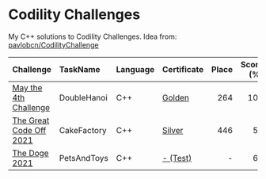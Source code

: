 # Codility Challenges
My C++ solutions to Codility Challenges. Idea from: [pavlobcn/CodilityChallenge](https://github.com/pavlobcn/CodilityChallenge)

| Challenge | TaskName | Language | Certificate | Place | Score (%) | Sources |
| :-- | :-- | :-- | :-- | --:| --: | :-- | 
| [May the 4th Challenge](https://app.codility.com/programmers/challenges/may_the_4th_2021/) | DoubleHanoi | C++ | [Golden](https://app.codility.com/cert/view/cert6ZC6PK-5P2TPAJMY87U8CNK/) | 264 | 100 | [/2021/MayThe4thChallenge](/2021/MayThe4thChallenge) |
| [The Great Code Off 2021](https://app.codility.com/programmers/challenges/great_code_off2021/) | CakeFactory | C++ | [Silver](https://app.codility.com/cert/view/certZ6TM4K-9WS9JCS956FXCFMN/) | 446 | 53 | [/2021/TheGreatCodeOff2021](/2021/TheGreatCodeOff2021) |
| [The Doge 2021](https://app.codility.com/programmers/challenges/doge2021/) | PetsAndToys | C++ | [- (Test)](https://app.codility.com/demo/results/training8DN8WS-GX8/) | - | 64 | [/2021/TheDoge2021](/2021/TheDoge2021) |

